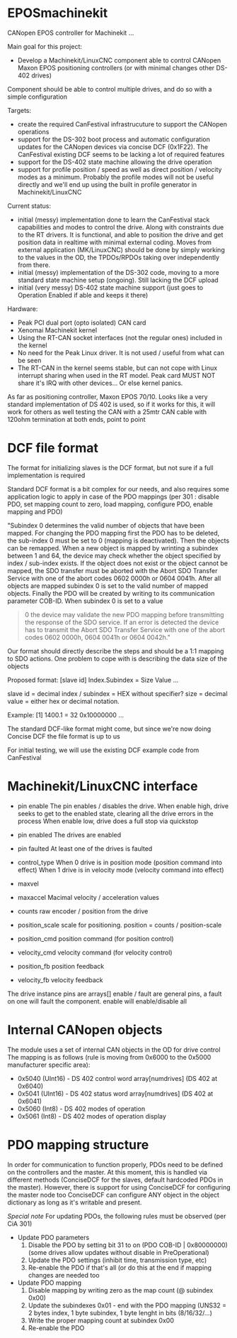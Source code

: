 # EPOSmachinekit
CANopen EPOS controller for Machinekit
...

Main goal for this project:

- Develop a Machinekit/LinuxCNC component able to control CANopen Maxon EPOS positioning controllers (or with minimal changes other DS-402 drives)

Component should be able to control multiple drives, and do so with a simple configuration


Targets:
- create the required CanFestival infrastrucuture to support the CANopen operations
- support for the DS-302 boot process and automatic configuration updates for the CANopen devices via concise DCF (0x1F22).
The CanFestival existing DCF seems to be lacking a lot of required features
- support for the DS-402 state machine allowing the drive operation
- support for profile position / speed as well as direct position / velocity modes as a minimum.
Probably the profile modes will not be useful directly and we'll end up using the built in profile generator in Machinekit/LinuxCNC



Current status:
- initial (messy) implementation done to learn the CanFestival stack capabilities and modes to control the drive. Along with constraints due to the RT drivers.
It is functional, and able to position the drive and get position data in realtime with minimal external coding.
Moves from external application (MK/LinuxCNC) should be done by simply working to the values in the OD, the TPDOs/RPDOs taking over independently from there.
- initial (messy) implementation of the DS-302 code, moving to a more standard state machine setup (ongoing). Still lacking the DCF upload
- initial (very messy) DS-402 state machine support (just goes to Operation Enabled if able and keeps it there)


Hardware:
- Peak PCI dual port (opto isolated) CAN card
- Xenomai Machinekit kernel
- Using the RT-CAN socket interfaces (not the regular ones) included in the kernel
- No need for the Peak Linux driver. It is not used / useful from what can be seen
- The RT-CAN in the kernel seems stable, but can not cope with Linux interrupt sharing when used in the RT model. Peak card MUST NOT share it's IRQ with other devices... Or else kernel panics.

As far as positioning controller, Maxon EPOS 70/10. Looks like a very standard implementation of DS 402 is used, so if it works for this, it will work for others as well
testing the CAN with a 25mtr CAN cable with 120ohm termination at both ends, point to point


# DCF file format

The format for initializing slaves is the DCF format, but not sure if a full implementation is required

Standard DCF format is a bit complex for our needs, and also requires some application logic to apply in case of the PDO mappings
(per 301 : disable PDO, set mapping count to zero, load mapping, configure PDO, enable mapping and PDO)

"Subindex 0 determines the valid number of objects that have been mapped. For changing the PDO
mapping first the PDO has to be deleted, the sub-index 0 must be set to 0 (mapping is deactivated).
Then the objects can be remapped. When a new object is mapped by wrinting a subindex between 1
and 64, the device may check whether the object specified by index / sub-index exists. If the object
does not exist or the object cannot be mapped, the SDO transfer must be aborted with the Abort SDO
Transfer Service with one of the abort codes 0602 0000h or 0604 0041h.
After all objects are mapped subindex 0 is set to the valid number of mapped objects. Finally the PDO
will be created by writing to its communication parameter COB-ID. When subindex 0 is set to a value
>0 the device may validate the new PDO mapping before transmitting the response of the SDO
service. If an error is detected the device has to transmit the Abort SDO Transfer Service with one of
the abort codes 0602 0000h, 0604 0041h or 0604 0042h."

Our format should directly describe the steps and should be a 1:1 mapping to SDO actions. One problem to cope with is describing the data size of the objects

Proposed format:
[slave id]
Index.Subindex = Size Value
...

slave id = decimal
index / subindex = HEX without specifier?
size = decimal
value = either hex or decimal notation.

Example:
[1]
1400.1 = 32 0x10000000
...

The standard DCF-like format might come, but since we're now doing Concise DCF the file format is up to us

For initial testing, we will use the existing DCF example code from CanFestival




# Machinekit/LinuxCNC interface

- pin enable
The pin enables / disables the drive.
When enable high, drive seeks to get to the enabled state, clearing all the drive errors in the process
When enable low, drive does a full stop via quickstop

- pin enabled
The drives are enabled

- pin faulted
At least one of the drives is faulted

- control_type
When 0 drive is in position mode (position command into effect)
When 1 drive is in velocity mode (velocity command into effect)

- maxvel
- maxaccel
Macimal velocity / acceleration values

- counts
raw encoder / position from the drive

- position_scale
scale for positioning. position = counts / position-scale

- position_cmd
position command (for position control)

- velocity_cmd
velocity command (for velocity control)

- position_fb
position feedback

- velocity_fb
velocity feedback

The drive instance pins are arrays[]
enable / fault are general pins, a fault on one will fault the component. enable will enable/disable all


# Internal CANopen objects

The module uses a set of internal CAN objects in the OD for drive control
The mapping is as follows (rule is moving from 0x6000 to the 0x5000 manufacturer specific area):

* 0x5040 (UInt16) - DS 402 control word array[numdrives] (DS 402 at 0x6040)
* 0x5041 (UInt16) - DS 402 status word array[numdrives] (DS 402 at 0x6041)
* 0x5060 (Int8) - DS 402 modes of operation
* 0x5061 (Int8) - DS 402 modes of operation display


# PDO mapping structure

In order for communication to function properly, PDOs need to be defined on the controllers and the master. At this moment, this is handled via different methods (ConciseDCF for the slaves, default hardcoded PDOs in the master).
However, there is support for using ConciseDCF for configuring the master node too
ConciseDCF can configure ANY object in the object dictionary as long as it's writable and present.

*Special note*
For updating PDOs, the following rules must be observed (per CiA 301)
- Update PDO parameters
  1. Disable the PDO by setting bit 31 to on (PDO COB-ID | 0x80000000) (some drives allow updates without disable in PreOperational)
  2. Update the PDO settings (inhibit time, transmission type, etc)
  3. Re-enable the PDO if that's all (or do this at the end if mapping changes are needed too
- Update PDO mapping
  1. Disable mapping by writing zero as the map count (@ subindex 0x00)
  2. Update the subindexes 0x01 - end with the PDO mapping (UNS32 = 2 bytes index, 1 byte subindex, 1 byte lenght in bits (8/16/32/...)
  3. Write the proper mapping count at subindex 0x00
  4. Re-enable the PDO


